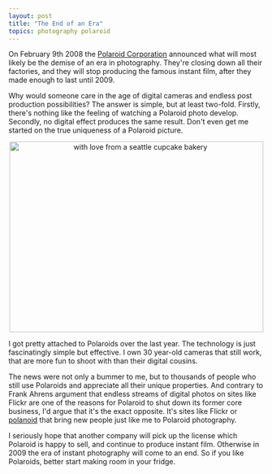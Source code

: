 ```yaml
---
layout: post
title: "The End of an Era"
topics: photography polaroid
---
```

On February 9th 2008 the [Polaroid Corporation](http://www.washingtonpost.com/wp-dyn/content/article/2008/02/08/AR2008020803598.html?hpid=topnews) announced what will most likely be the demise of an era in photography. They're closing down all their factories, and they will stop producing the famous instant film, after they made enough to last until 2009.

Why would someone care in the age of digital cameras and endless post production possibilities? The answer is simple, but at least two-fold. Firstly, there's nothing like the feeling of watching a Polaroid photo develop. Secondly, no digital effect produces the same result. Don't even get me started on the true uniqueness of a Polaroid picture.

<div style="text-align:center;"><a href="http://www.flickr.com/photos/88467464@N00/2093405894" title="View 'with love from a seattle cupcake bakery' on Flickr.com"><img src="http://farm3.static.flickr.com/2395/2093405894_32832c5f17.jpg" alt="with love from a seattle cupcake bakery" border="0" width="500" height="375" /></a></div>

I got pretty attached to Polaroids over the last year. The technology is just fascinatingly simple but effective. I own 30 year-old cameras that still work, that are more fun to shoot with than their digital cousins.

The news were not only a bummer to me, but to thousands of people who still use Polaroids and appreciate all their unique properties. And contrary to Frank Ahrens argument that endless streams of digital photos on sites like Flickr are one of the reasons for Polaroid to shut down its former core business, I'd argue that it's the exact opposite. It's sites like Flickr or [polanoid](http://polanoid.net) that bring new people just like me to Polaroid photography.

I seriously hope that another company will pick up the license which Polaroid is happy to sell, and continue to produce instant film. Otherwise in 2009 the era of instant photography will come to an end. So if you like Polaroids, better start making room in your fridge.